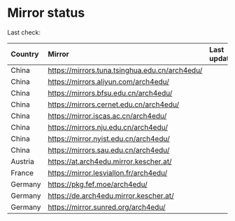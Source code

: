 <script src="./time.js"></script>
# Mirror status
Last check: <script type="text/javascript">localize(1728528750.8497097);</script>

|Country|Mirror|Last update|
|:------|:-----|:----------|
|China|https://mirrors.tuna.tsinghua.edu.cn/arch4edu/|<script type="text/javascript">localize(1728499365);</script>|
|China|https://mirrors.aliyun.com/arch4edu/|<script type="text/javascript">localize(1728499365);</script>|
|China|https://mirrors.bfsu.edu.cn/arch4edu/|<script type="text/javascript">localize(1728499365);</script>|
|China|https://mirrors.cernet.edu.cn/arch4edu/|<script type="text/javascript">localize(1728499365);</script>|
|China|https://mirror.iscas.ac.cn/arch4edu/|<script type="text/javascript">localize(1728499365);</script>|
|China|https://mirrors.nju.edu.cn/arch4edu/|<script type="text/javascript">localize(1728369811);</script>|
|China|https://mirror.nyist.edu.cn/arch4edu/|<script type="text/javascript">localize(1728499365);</script>|
|China|https://mirrors.sau.edu.cn/arch4edu/|<script type="text/javascript">localize(1728499365);</script>|
|Austria|https://at.arch4edu.mirror.kescher.at/|<script type="text/javascript">localize(1728499365);</script>|
|France|https://mirror.lesviallon.fr/arch4edu/|<script type="text/javascript">localize(1728499365);</script>|
|Germany|https://pkg.fef.moe/arch4edu/|<script type="text/javascript">localize(1728499365);</script>|
|Germany|https://de.arch4edu.mirror.kescher.at/|<script type="text/javascript">localize(1728499365);</script>|
|Germany|https://mirror.sunred.org/arch4edu/|<script type="text/javascript">localize(1728499365);</script>|

<script src="./tablefilter/tablefilter.js"></script>
<script src="./table.js"></script>